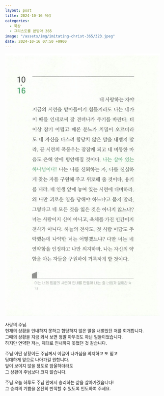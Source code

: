 ```yaml
---
layout: post
title: 2024-10-16 묵상
categories:
  - 묵상
  - 그리스도를 본받아 365
image: "/assets/img/imitating-christ-365/323.jpeg"
date: 2024-10-16 07:50 +0900
---
```


![image](/assets/img/imitating-christ-365/323.jpeg)

사랑의 주님.  
현재의 상황을 인내하지 못하고 합당하지 않은 말을 내뱉었던 저를 회개합니다.  
그때의 상황을 지금 와서 보면 정말 아무것도 아닌 일들이었습니다.  
하지만 연약한 저는, 제대로 인내하지 못했던 것 같습니다.

주님 어떤 상황이든 주님께서 이끌어 나가심을 의지하고 또 믿고  
담대하게 앞으로 나아가길 원합니다.  
앞이 보이지 않을 정도로 암울하더라도  
그 상황이 주님보다 크지 않습니다.

주님 오늘 하루도 주님 안에서 승리하는 삶을 살아가겠습니다!  
그 승리의 기쁨을 온전히 만끽할 수 있도록 인도하여 주세요.
